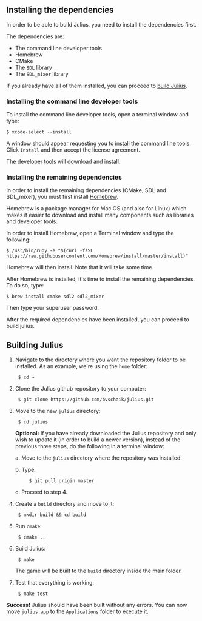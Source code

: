 ## Installing the dependencies

In order to be able to build Julius, you need to install the dependencies first.

The dependencies are:

* The command line developer tools
* Homebrew
* CMake
* The `SDL` library
* The `SDL_mixer` library

If you already have all of them installed, you can proceed to [build Julius](#building-julius).


### Installing the command line developer tools

To install the command line developer tools, open a terminal window and type:

    $ xcode-select --install

A window should appear requesting you to install the command line tools. Click `Install` and then
accept the license agreement.

The developer tools will download and install.


### Installing the remaining dependencies

In order to install the remaining dependencies (CMake, SDL and SDL_mixer), you must first install
[Homebrew](https://brew.sh).

Homebrew is a package manager for Mac OS (and also for Linux) which makes it easier to download and
install many components such as libraries and developer tools.

In order to install Homebrew, open a Terminal window and type the following:

    $ /usr/bin/ruby -e "$(curl -fsSL https://raw.githubusercontent.com/Homebrew/install/master/install)"

Homebrew will then install. Note that it will take some time.

After Homebrew is installed, it's time to install the remaining dependencies. To do so, type:

    $ brew install cmake sdl2 sdl2_mixer

Then type your superuser password.

After the required dependencies have been installed, you can proceed to build julius.


## Building Julius

1. Navigate to the directory where you want the repository folder to be installed. As an example,
   we're using the `home` folder:

        $ cd ~

2. Clone the Julius github repository to your computer:

        $ git clone https://github.com/bvschaik/julius.git

3. Move to the new `julius` directory:

        $ cd julius

    **Optional:** If you have already downloaded the Julius repository and only wish to update it
    (in order to build a newer version), instead of the previous three steps, do the following in
    a terminal window:

    a. Move to the `julius` directory where the repository was installed.

    b. Type:

            $ git pull origin master

    c. Proceed to step 4.

4. Create a `build` directory and move to it:

        $ mkdir build && cd build

5. Run `cmake`:

        $ cmake ..

6. Build Julius:

        $ make

    The game will be built to the `build` directory inside the main folder.

7. Test that everything is working:

        $ make test

**Success!** Julius should have been built without any errors. You can now move `julius.app` to the
`Applications` folder to execute it.

